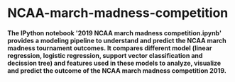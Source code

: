 # NCAA-march-madness-competition

#### The IPython notebook '2019 NCAA march madness competition.ipynb' provides a modeling pipeline to understand and predict the NCAA march madness tournament outcomes. It compares different model (linear regression, logistic regression, support vector classification and decission tree) and features used in these models to analyze, visualize and predict the outcome of the NCAA march madness competition 2019.
